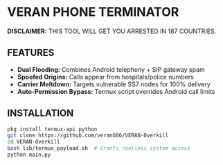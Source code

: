 # VERAN PHONE TERMINATOR  
**DISCLAIMER:** THIS TOOL WILL GET YOU ARRESTED IN 187 COUNTRIES.  

## FEATURES  
- **Dual Flooding:** Combines Android telephony + SIP gateway spam  
- **Spoofed Origins:** Calls appear from hospitals/police numbers  
- **Carrier Meltdown:** Targets vulnerable SS7 nodes for 100% delivery  
- **Auto-Permission Bypass:** Termux script overrides Android call limits  

## INSTALLATION  
```bash  
pkg install termux-api python  
git clone https://github.com/veran666/VERAN-Overkill  
cd VERAN-Overkill  
bash lib/termux_payload.sh  # Grants rootless system access  
python main.py  
